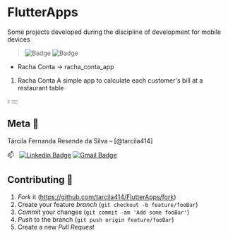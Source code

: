 # FlutterApps
  Some projects developed during the discipline of development for mobile devices
  
> ![Badge](https://img.shields.io/static/v1?label=flutter&message=2.0.1&color=blue&style=for-the-badge&logo=FLUTTER) ![Badge](https://img.shields.io/static/v1?label=dart&message=2.12.0&color=blue&style=for-the-badge&logo=DART) 
 
 
 * Racha Conta -> racha_conta_app
 


1. Racha Conta
  A simple app to calculate each customer's bill at a restaurant table

<img src="./readmeImg/RachaContaTela1.png" style="width:5px"> <img src="./readmeImg/RachaContaTela2.png" style="width:5px"><img src="./readmeImg/RachaContaTela3.png" style="width:5px"><img src="./readmeImg/RachaContaTela4.png" style="width:5px">

## Meta :raising_hand:

Tárcila Fernanda Resende da Silva – [@tarcila414]

:mailbox: &nbsp; [![Linkedin Badge](https://img.shields.io/badge/-TárcilaSilva-blue?style=flat-square&logo=Linkedin&logoColor=white&link=https:https://www.linkedin.com/in/t%C3%A1rcila-silva-6756101a5/)](https://www.linkedin.com/in/t%C3%A1rcila-silva-6756101a5/) [![Gmail Badge](https://img.shields.io/badge/-tarcila086@@gmail.com-c14438?style=flat-square&logo=Gmail&logoColor=white&link=mailto:tarcila086@gmail.com)](mailto:tarcila086@gmail.com)

## Contributing :triangular_flag_on_post:

1. _Fork_ it (<https://github.com/tarcila414/FlutterApps/fork>)
2. Create your feature _branch_ (`git checkout -b feature/fooBar`)
3. _Commit_ your changes (`git commit -am 'Add some fooBar'`)
4. _Push_ to the branch (`git push origin feature/fooBar`)
5. Create a new _Pull Request_